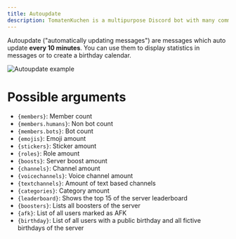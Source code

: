 ```yaml
---
title: Autoupdate
description: TomatenKuchen is a multipurpose Discord bot with many common and innovative features for your server. Explains autoupdating message and lists possible variables
---
```


Autoupdate ("automatically updating messages") are messages which auto update **every 10 minutes**. You can use them to display statistics in messages or to create a birthday calendar.

![Autoupdate example](/img/autoupdate_example.png)

# Possible arguments

- `{members}`: Member count
- `{members.humans}`: Non bot count
- `{members.bots}`: Bot count
- `{emojis}`: Emoji amount
- `{stickers}`: Sticker amount
- `{roles}`: Role amount
- `{boosts}`: Server boost amount
- `{channels}`: Channel amount
- `{voicechannels}`: Voice channel amount
- `{textchannels}`: Amount of text based channels
- `{categories}`: Category amount
- `{leaderboard}`: Shows the top 15 of the server leaderboard
- `{boosters}`: Lists all boosters of the server
- `{afk}`: List of all users marked as AFK
- `{birthday}`: List of all users with a public birthday and all fictive birthdays of the server
